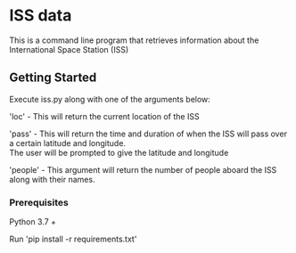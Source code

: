 # ISS data

This is a command line program that retrieves information about the International Space Station (ISS)

## Getting Started

Execute iss.py along with one of the arguments below:

'loc' - This will return the current location of the ISS

'pass' - This will return the time and duration of when the ISS will pass over a certain latitude and longitude.  
    The user will be prompted to give the latitude and longitude
    
'people' - This argument will return the number of people aboard the ISS along with their names.
 

### Prerequisites

Python 3.7 +

Run 'pip install -r requirements.txt'